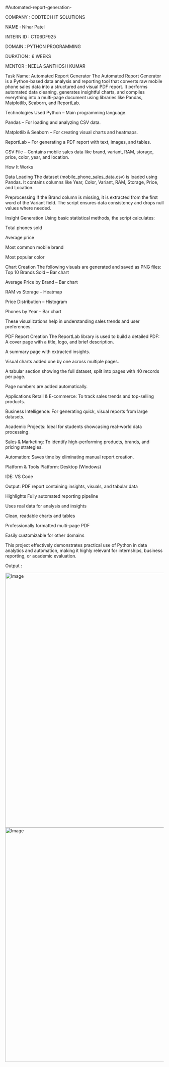 #Automated-report-generation-

COMPANY : CODTECH IT SOLUTIONS

NAME : Nihar Patel

INTERN ID : CT06DF925

DOMAIN : PYTHON PROGRAMMING

DURATION : 6 WEEKS

MENTOR : NEELA SANTHOSH KUMAR

Task Name: Automated Report Generator The Automated Report Generator is a Python-based data analysis and reporting tool that converts raw mobile phone sales data into a structured and visual PDF report. It performs automated data cleaning, generates insightful charts, and compiles everything into a multi-page document using libraries like Pandas, Matplotlib, Seaborn, and ReportLab.

Technologies Used Python – Main programming language.

Pandas – For loading and analyzing CSV data.

Matplotlib & Seaborn – For creating visual charts and heatmaps.

ReportLab – For generating a PDF report with text, images, and tables.

CSV File – Contains mobile sales data like brand, variant, RAM, storage, price, color, year, and location.

How It Works

Data Loading The dataset (mobile_phone_sales_data.csv) is loaded using Pandas. It contains columns like Year, Color, Variant, RAM, Storage, Price, and Location.

Preprocessing If the Brand column is missing, it is extracted from the first word of the Variant field. The script ensures data consistency and drops null values where needed.

Insight Generation Using basic statistical methods, the script calculates:

Total phones sold

Average price

Most common mobile brand

Most popular color

Chart Creation The following visuals are generated and saved as PNG files:
Top 10 Brands Sold – Bar chart

Average Price by Brand – Bar chart

RAM vs Storage – Heatmap

Price Distribution – Histogram

Phones by Year – Bar chart

These visualizations help in understanding sales trends and user preferences.

PDF Report Creation The ReportLab library is used to build a detailed PDF:
A cover page with a title, logo, and brief description.

A summary page with extracted insights.

Visual charts added one by one across multiple pages.

A tabular section showing the full dataset, split into pages with 40 records per page.

Page numbers are added automatically.

Applications Retail & E-commerce: To track sales trends and top-selling products.

Business Intelligence: For generating quick, visual reports from large datasets.

Academic Projects: Ideal for students showcasing real-world data processing.

Sales & Marketing: To identify high-performing products, brands, and pricing strategies.

Automation: Saves time by eliminating manual report creation.

Platform & Tools Platform: Desktop (Windows)

IDE: VS Code

Output: PDF report containing insights, visuals, and tabular data

Highlights Fully automated reporting pipeline

Uses real data for analysis and insights

Clean, readable charts and tables

Professionally formatted multi-page PDF

Easily customizable for other domains

This project effectively demonstrates practical use of Python in data analytics and automation, making it highly relevant for internships, business reporting, or academic evaluation.

Output : 

<img width="1869" height="805" alt="Image" src="https://github.com/user-attachments/assets/72e25aa7-9e1c-4d6a-a036-dd08962cd9f3" />
<img width="1690" height="742" alt="Image" src="https://github.com/user-attachments/assets/8337c091-ebc3-4ef5-b6c5-74a9c5f99db1" />
